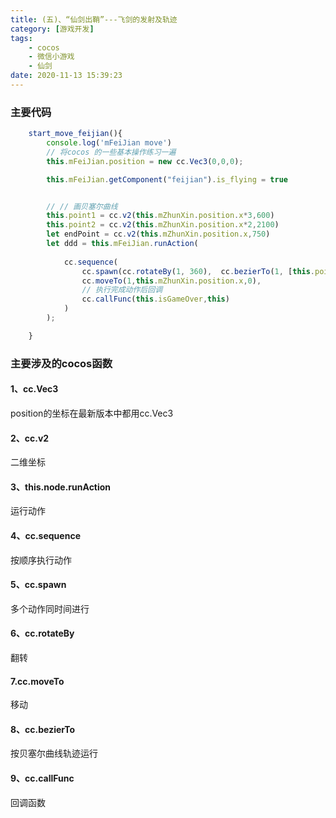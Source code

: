 ```yaml
---
title: (五)、“仙剑出鞘”---飞剑的发射及轨迹
category: [游戏开发]
tags: 
    - cocos 
    - 微信小游戏
    - 仙剑
date: 2020-11-13 15:39:23
---
```


### 主要代码

```ts
    start_move_feijian(){
        console.log('mFeiJian move')
        // 将cocos 的一些基本操作练习一遍
        this.mFeiJian.position = new cc.Vec3(0,0,0);

        this.mFeiJian.getComponent("feijian").is_flying = true


        // // 画贝塞尔曲线
        this.point1 = cc.v2(this.mZhunXin.position.x*3,600)
        this.point2 = cc.v2(this.mZhunXin.position.x*2,2100)
        let endPoint = cc.v2(this.mZhunXin.position.x,750)
        let ddd = this.mFeiJian.runAction(
            
            cc.sequence(
                cc.spawn(cc.rotateBy(1, 360),  cc.bezierTo(1, [this.point1, this.point2, endPoint]) ),
                cc.moveTo(1,this.mZhunXin.position.x,0),
                // 执行完成动作后回调
                cc.callFunc(this.isGameOver,this)
            )
        );

    }
```

### 主要涉及的cocos函数

#### 1、cc.Vec3
position的坐标在最新版本中都用cc.Vec3

#### 2、cc.v2
二维坐标

#### 3、this.node.runAction
运行动作

#### 4、cc.sequence
按顺序执行动作

#### 5、cc.spawn
多个动作同时间进行

#### 6、cc.rotateBy
翻转

#### 7.cc.moveTo
移动

#### 8、cc.bezierTo
按贝塞尔曲线轨迹运行

#### 9、cc.callFunc
回调函数